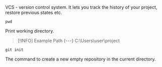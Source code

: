 VCS - version control system. It lets you track the history of your project, restore previous states  etc.

```git
pwd
```
Print working directory.
>[!INFO] Example
> Path
> {---}
>C:\Users\user\project

```git
git init
```
The command to create a new empty repository in the current directory.
